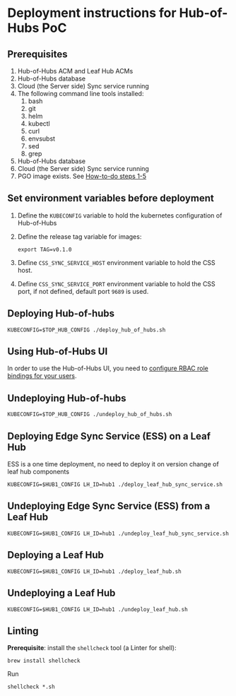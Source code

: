 # Deployment instructions for Hub-of-Hubs PoC

## Prerequisites

1. Hub-of-Hubs ACM and Leaf Hub ACMs
1. Hub-of-Hubs database
1. Cloud (the Server side) Sync service running
1. The following command line tools installed:
    1. bash
    1. git
    1. helm
    1. kubectl
    1. curl
    1. envsubst
    1. sed
    1. grep
2. Hub-of-Hubs database
3. Cloud (the Server side) Sync service running
4. PGO image exists. See [How-to-do steps 1-5](https://github.com/open-cluster-management/hub-of-hubs-postgresql/tree/main/pgo#how-to-do)

##  Set environment variables before deployment

1.  Define the `KUBECONFIG` variable to hold the kubernetes configuration of Hub-of-Hubs

1.  Define the release tag variable for images:

    ```
    export TAG=v0.1.0
    ```

1.  Define `CSS_SYNC_SERVICE_HOST` environment variable to hold the CSS host.

1.  Define `CSS_SYNC_SERVICE_PORT` environment variable to hold the CSS port, if not defined, default port `9689` is used.

## Deploying Hub-of-hubs

```
KUBECONFIG=$TOP_HUB_CONFIG ./deploy_hub_of_hubs.sh
```

## Using Hub-of-Hubs UI

In order to use the Hub-of-Hubs UI, you need to
[configure RBAC role bindings for your users](https://github.com/open-cluster-management/hub-of-hubs-rbac/blob/main/README.md#update-role-bindings-or-role-definitions).

## Undeploying Hub-of-hubs

```
KUBECONFIG=$TOP_HUB_CONFIG ./undeploy_hub_of_hubs.sh
```

## Deploying Edge Sync Service (ESS) on a Leaf Hub

ESS is a one time deployment, no need to deploy it on version change of leaf hub components

```
KUBECONFIG=$HUB1_CONFIG LH_ID=hub1 ./deploy_leaf_hub_sync_service.sh
```

## Undeploying Edge Sync Service (ESS) from a Leaf Hub

```
KUBECONFIG=$HUB1_CONFIG LH_ID=hub1 ./undeploy_leaf_hub_sync_service.sh
```

## Deploying a Leaf Hub

```
KUBECONFIG=$HUB1_CONFIG LH_ID=hub1 ./deploy_leaf_hub.sh
```

## Undeploying a Leaf Hub

```
KUBECONFIG=$HUB1_CONFIG LH_ID=hub1 ./undeploy_leaf_hub.sh
```

## Linting

**Prerequisite**: install the `shellcheck` tool (a Linter for shell):

```
brew install shellcheck
```

Run
```
shellcheck *.sh
```
